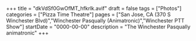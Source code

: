 +++
title = "dkVdSf0GwOfMT_hfkrlk.avif"
draft = false
tags = ["Photos"]
categories = ["Pizza Time Theatre"]
pages = ["San Jose, CA (370 S Winchester Blvd)","Winchester Pasqually (Animatronic)","Winchester PTT Show"]
startDate = "0000-00-00"
description = "The Winchester Pasqually animatronic"
+++
